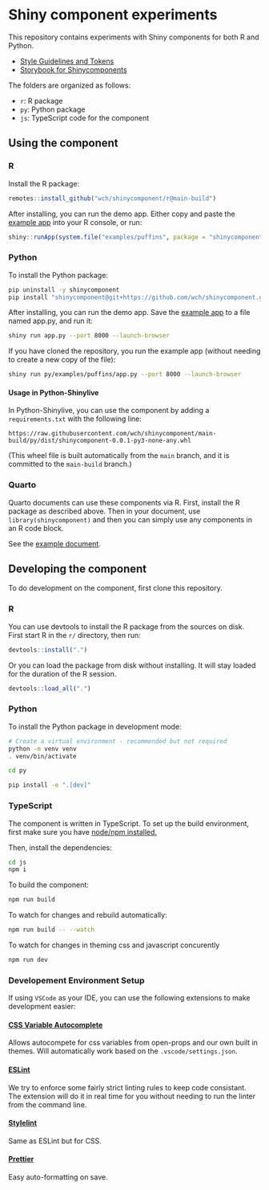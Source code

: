 # Shiny component experiments

This repository contains experiments with Shiny components for both R and Python.

* [Style Guidelines and Tokens](https://wch.github.io/shinycomponent/style-guide/theming-readme.html)
* [Storybook for Shinycomponents](https://wch.github.io/shinycomponent/storybook/)

The folders are organized as follows:

- `r`: R package
- `py`: Python package
- `js`: TypeScript code for the component

## Using the component

### R

Install the R package:

```R
remotes::install_github("wch/shinycomponent/r@main-build")
```

After installing, you can run the demo app. Either copy and paste the [example app](r/inst/examples/puffins/app.R) into your R console, or run:

```R
shiny::runApp(system.file("examples/puffins", package = "shinycomponent"))
```

### Python

To install the Python package:

```bash
pip uninstall -y shinycomponent
pip install "shinycomponent@git+https://github.com/wch/shinycomponent.git@main-build#subdirectory=py"
```

After installing, you can run the demo app. Save the [example app](py/examples/puffins/app.py) to a file named app.py, and run it:

```bash
shiny run app.py --port 8000 --launch-browser
```

If you have cloned the repository, you run the example app (without needing to create a new copy of the file):

```bash
shiny run py/examples/puffins/app.py --port 8000 --launch-browser
```

#### Usage in Python-Shinylive

In Python-Shinylive, you can use the component by adding a `requirements.txt` with the following line:

```
https://raw.githubusercontent.com/wch/shinycomponent/main-build/py/dist/shinycomponent-0.0.1-py3-none-any.whl
```

(This wheel file is built automatically from the `main` branch, and it is committed to the `main-build` branch.)

### Quarto

Quarto documents can use these components via R. First, install the R package as described above. Then in your document, use `library(shinycomponent)` and then you can simply use any components in an R code block.

See the [example document](quarto/components.qmd).

## Developing the component

To do development on the component, first clone this repository.

### R

You can use devtools to install the R package from the sources on disk. First start R in the `r/` directory, then run:

```R
devtools::install(".")
```

Or you can load the package from disk without installing. It will stay loaded for the duration of the R session.

```R
devtools::load_all(".")
```

### Python

To install the Python package in development mode:

```bash
# Create a virtual environment - recommended but not required
python -m venv venv
. venv/bin/activate

cd py

pip install -e ".[dev]"
```

### TypeScript

The component is written in TypeScript. To set up the build environment, first make sure you have [node/npm installed.](https://nodejs.org/en/download)

Then, install the dependencies:

```bash
cd js
npm i
```

To build the component:

```bash
npm run build
```

To watch for changes and rebuild automatically:

```bash
npm run build -- --watch
```

To watch for changes in theming css and javascript concurently

```bash
npm run dev
```

### Developement Environment Setup

If using `VSCode` as your IDE, you can use the following extensions to make development easier:

#### [CSS Variable Autocomplete](https://marketplace.visualstudio.com/items?itemName=vunguyentuan.vscode-css-variables)

Allows autocompete for css variables from open-props and our own built in themes. Will automatically work based on the `.vscode/settings.json`.

#### [ESLint](https://marketplace.visualstudio.com/items?itemName=dbaeumer.vscode-eslint)

We try to enforce some fairly strict linting rules to keep code consistant. The extension will do it in real time for you without needing to run the linter from the command line.

#### [Stylelint](https://marketplace.visualstudio.com/items?itemName=stylelint.vscode-stylelint)

Same as ESLint but for CSS.

#### [Prettier](https://marketplace.visualstudio.com/items?itemName=esbenp.prettier-vscode)

Easy auto-formatting on save.
